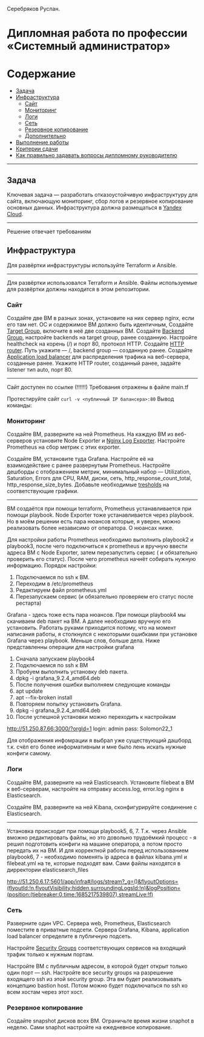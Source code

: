Серебряков Руслан.

#  Дипломная работа по профессии «Системный администратор»

Содержание
==========
* [Задача](#Задача)
* [Инфраструктура](#Инфраструктура)
    * [Сайт](#Сайт)
    * [Мониторинг](#Мониторинг)
    * [Логи](#Логи)
    * [Сеть](#Сеть)
    * [Резервное копирование](#Резервное-копирование)
    * [Дополнительно](#Дополнительно)
* [Выполнение работы](#Выполнение-работы)
* [Критерии сдачи](#Критерии-сдачи)
* [Как правильно задавать вопросы дипломному руководителю](#Как-правильно-задавать-вопросы-дипломному-руководителю) 

---------
## Задача
Ключевая задача — разработать отказоустойчивую инфраструктуру для сайта, включающую мониторинг, сбор логов и резервное копирование основных данных. Инфраструктура должна размещаться в [Yandex Cloud](https://cloud.yandex.com/).

---

Решение отвечает требованиям 


## Инфраструктура
Для развёртки инфраструктуры используйте Terraform и Ansible. 

---

Для развёртки использовался Terraform и Ansible.
Файлы используемые для развёртки должны находится в этом репозитории.


### Сайт
Создайте две ВМ в разных зонах, установите на них сервер nginx, если его там нет. ОС и содержимое ВМ должно быть идентичным, 
Создайте [Target Group](https://cloud.yandex.com/docs/application-load-balancer/concepts/target-group), включите в неё две созданных ВМ.
Создайте [Backend Group](https://cloud.yandex.com/docs/application-load-balancer/concepts/backend-group), настройте backends на target group, ранее созданную. Настройте healthcheck на корень (/) и порт 80, протокол HTTP.
Создайте [HTTP router](https://cloud.yandex.com/docs/application-load-balancer/concepts/http-router). Путь укажите — /, backend group — созданную ранее.
Создайте [Application load balancer](https://cloud.yandex.com/en/docs/application-load-balancer/) для распределения трафика на веб-сервера, созданные ранее. Укажите HTTP router, созданный ранее, задайте listener тип auto, порт 80.

---

Сайт доступен по ссылке (!!!!!!)
Требования отражены в файле main.tf

Протестируйте сайт
`curl -v <публичный IP балансера>:80` 
Вывод команды:



### Мониторинг
Создайте ВМ, разверните на ней Prometheus. На каждую ВМ из веб-серверов установите Node Exporter и [Nginx Log Exporter](https://github.com/martin-helmich/prometheus-nginxlog-exporter). Настройте Prometheus на сбор метрик с этих exporter.

Создайте ВМ, установите туда Grafana. Настройте её на взаимодействие с ранее развернутым Prometheus. Настройте дешборды с отображением метрик, минимальный набор — Utilization, Saturation, Errors для CPU, RAM, диски, сеть, http_response_count_total, http_response_size_bytes. Добавьте необходимые [tresholds](https://grafana.com/docs/grafana/latest/panels/thresholds/) на соответствующие графики.

---

ВМ создаётся при помощи terraform, Prometheus устанавливается при помощи playbook. 
Node Exporter тоже устанавливается через playbook. 
Но в моём решении есть пара нюансов которые, я уверен, можно реализовать более независимо от оператора. О нюансах ниже.

Для настройки работы Prometheus необходимо выполнить playbook2 и playbook3, после чего подключиться к prometheus и вручную ввести адреса ВМ с Node Exporter, затем перезапустить сервис ( и обязательно проверить его статус). После чего prometheus начнёт собирать нужную информацию.
Порядок настройки:
1) Подключаемся по ssh к ВМ.
2) Переходим в /etc/prometheus
3) Редактируем файл prometheus.yml
4) Перезапускаем сервис (и обязательно проверяем его статус после рестарта)




Grafana - здесь тоже есть пара нюансов. При помощи playbook4 мы скачиваем deb пакет на ВМ. А далее необходимо вручную его установить. Работать руками приходится потому, что на момент написания работы, я столкнулся с некоторыми ошибками при установке Grafana через playbook. Меньше слов, больше дела. Ниже представленны операции для настройки grafana
1) Сначала запускаем playbook4 
2) Подключаемся по ssh к ВМ
3) Пробуем выполнить установку deb пакета. 
4) dpkg -i grafana_9.2.4_amd64.deb
5) После получения ошибки выполняем следующие команды
6) apt update
7) apt --fix-broken install
8) Повторяем попытку установить Grafana. 
9) dpkg -i grafana_9.2.4_amd64.deb
10) После успешной установки можно переходить к настройкам

http://51.250.87.66:3000/?orgId=1
login:   admin
pass:    Solomon22_1

Для отображения инфомрации я выбрал уже существующий дашборд т.к. счёл его более информативным и мне было лень искать нужные конфиги самому.



### Логи
Cоздайте ВМ, разверните на ней Elasticsearch. Установите filebeat в ВМ к веб-серверам, настройте на отправку access.log, error.log nginx в Elasticsearch.

Создайте ВМ, разверните на ней Kibana, сконфигурируйте соединение с Elasticsearch.

---

Установка происходит при помощи playbook5, 6, 7.
Т.к. через Ansible вможно редактировать файлы, но это довольно трудоёмкий процесс - я решил подготовить конфиги на машине оператора, а потом просто передать их на ВМ.
И для корректной работы перед использованием playbook6, 7 - необходимо поменять ip адреса в файлах kibana.yml и filebeat.yml на те, которые подходят вам. Сами файлы находятся в дирректории elasticsearch_files

http://51.250.6.17:5601/app/infra#/logs/stream?_g=()&flyoutOptions=(flyoutId:!n,flyoutVisibility:hidden,surroundingLogsId:!n)&logPosition=(position:(tiebreaker:0,time:1685217539807),streamLive:!f)


### Сеть
Разверните один VPC. Сервера web, Prometheus, Elasticsearch поместите в приватные подсети. Сервера Grafana, Kibana, application load balancer определите в публичную подсеть.

Настройте [Security Groups](https://cloud.yandex.com/docs/vpc/concepts/security-groups) соответствующих сервисов на входящий трафик только к нужным портам.

Настройте ВМ с публичным адресом, в которой будет открыт только один порт — ssh. Настройте все security groups на разрешение входящего ssh из этой security group. Эта вм будет реализовывать концепцию bastion host. Потом можно будет подключаться по ssh ко всем хостам через этот хост.

### Резервное копирование
Создайте snapshot дисков всех ВМ. Ограничьте время жизни snaphot в неделю. Сами snaphot настройте на ежедневное копирование.







